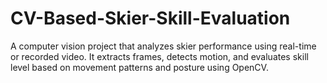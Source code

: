 # CV-Based-Skier-Skill-Evaluation
A computer vision project that analyzes skier performance using real-time or recorded video. It extracts frames, detects motion, and evaluates skill level based on movement patterns and posture using OpenCV.
